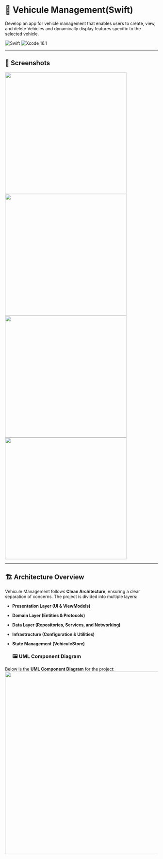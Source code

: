 # 🚗 Vehicule Management(Swift)

Develop an app for vehicle management that enables users to create, view, and delete Vehicles and dynamically display features specific to the selected vehicle.


![Swift](https://img.shields.io/badge/Language-Swift-orange)
![Xcode 16.1](https://img.shields.io/badge/IDE-Xcode%2012-blue)

---

## 📸 Screenshots
<img src="https://github.com/user-attachments/assets/62c5329c-f1d9-46dd-825e-9bab23488156" alt="" width="400"><img src="https://github.com/user-attachments/assets/cc3ce141-65ed-4b62-9856-0bbd77a9fdeb" alt="" width="400">
<img src="https://github.com/user-attachments/assets/e6fe6e2f-6b63-4bd5-a298-365f2b8cc029" alt="" width="400"><img src="https://github.com/user-attachments/assets/e45e2307-d4cf-4f0e-abd5-6306b3737641" alt="" width="400">

---

## 🏗 Architecture Overview

 Vehicule Management follows **Clean Architecture**, ensuring a clear separation of concerns. The project is divided into multiple layers:

- **Presentation Layer (UI & ViewModels)**
- **Domain Layer (Entities & Protocols)**
- **Data Layer (Repositories, Services, and Networking)**
- **Infrastructure (Configuration & Utilities)**
- **State Management (VehiculeStore)**

  ### 🖼 UML Component Diagram

Below is the **UML Component Diagram** for the project:
<img src="https://github.com/user-attachments/assets/7a72f3e7-6885-4973-b5c4-9f541a60fac7" alt="" width="600">
